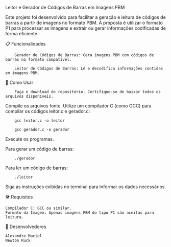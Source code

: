 Leitor e Gerador de Códigos de Barras em Imagens PBM

Este projeto foi desenvolvido para facilitar a geração e leitura de códigos de barras a partir de imagens no formato PBM. A proposta é utilizar o formato P1 para processar as imagens e extrair ou gerar informações codificadas de forma eficiente.

📋 Funcionalidades

        Gerador de Códigos de Barras: Gera imagens PBM com códigos de barras no formato compatível.

        Leitor de Códigos de Barras: Lê e decodifica informações contidas em imagens PBM.

🚀 Como Usar

        Faça o download do repositório. Certifique-se de baixar todos os arquivos disponíveis.

Compile os arquivos fonte. Utilize um compilador C (como GCC) para compilar os códigos leitor.c e gerador.c:

        gcc leitor.c -o leitor

        gcc gerador.c -o gerador

Execute os programas.

Para gerar um código de barras:

        ./gerador

Para ler um código de barras:

        ./leitor

Siga as instruções exibidas no terminal para informar os dados necessários.

🛠️ Requisitos

    Compilador C: GCC ou similar.
    Formato da Imagem: Apenas imagens PBM do tipo P1 são aceitas para leitura.

👥 Desenvolvedores

    Alexandre Maciel
    Newton Ruck

